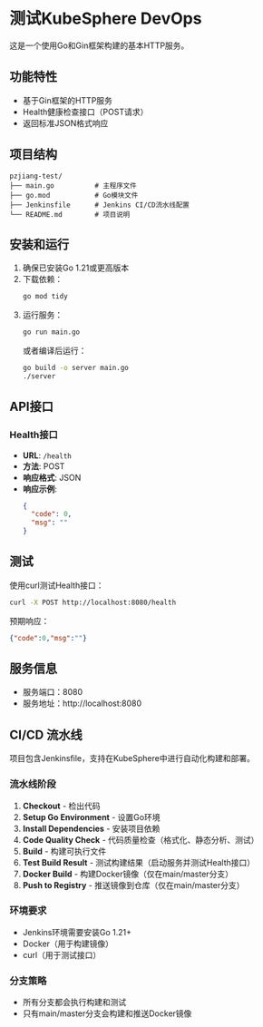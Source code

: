 # 测试KubeSphere DevOps

这是一个使用Go和Gin框架构建的基本HTTP服务。

## 功能特性

- 基于Gin框架的HTTP服务
- Health健康检查接口（POST请求）
- 返回标准JSON格式响应

## 项目结构

```
pzjiang-test/
├── main.go          # 主程序文件
├── go.mod           # Go模块文件
├── Jenkinsfile      # Jenkins CI/CD流水线配置
└── README.md        # 项目说明
```

## 安装和运行

1. 确保已安装Go 1.21或更高版本
2. 下载依赖：
   ```bash
   go mod tidy
   ```
3. 运行服务：
   ```bash
   go run main.go
   ```
   或者编译后运行：
   ```bash
   go build -o server main.go
   ./server
   ```

## API接口

### Health接口

- **URL**: `/health`
- **方法**: POST
- **响应格式**: JSON
- **响应示例**:
  ```json
  {
    "code": 0,
    "msg": ""
  }
  ```

## 测试

使用curl测试Health接口：

```bash
curl -X POST http://localhost:8080/health
```

预期响应：
```json
{"code":0,"msg":""}
```

## 服务信息

- 服务端口：8080
- 服务地址：http://localhost:8080

## CI/CD 流水线

项目包含Jenkinsfile，支持在KubeSphere中进行自动化构建和部署。

### 流水线阶段

1. **Checkout** - 检出代码
2. **Setup Go Environment** - 设置Go环境
3. **Install Dependencies** - 安装项目依赖
4. **Code Quality Check** - 代码质量检查（格式化、静态分析、测试）
5. **Build** - 构建可执行文件
6. **Test Build Result** - 测试构建结果（启动服务并测试Health接口）
7. **Docker Build** - 构建Docker镜像（仅在main/master分支）
8. **Push to Registry** - 推送镜像到仓库（仅在main/master分支）

### 环境要求

- Jenkins环境需要安装Go 1.21+
- Docker（用于构建镜像）
- curl（用于测试接口）

### 分支策略

- 所有分支都会执行构建和测试
- 只有main/master分支会构建和推送Docker镜像
